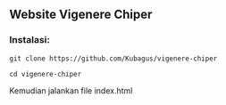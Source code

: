 ## Website Vigenere Chiper

### Instalasi:
`git clone https://github.com/Kubagus/vigenere-chiper`

`cd vigenere-chiper`

Kemudian jalankan file index.html

